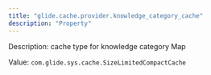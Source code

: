 ```yaml
---
title: "glide.cache.provider.knowledge_category_cache"
description: "Property"
---
```


Description: cache type for knowledge category Map

Value: `com.glide.sys.cache.SizeLimitedCompactCache`